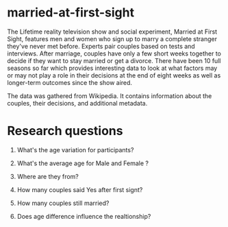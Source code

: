 # married-at-first-sight


The Lifetime reality television show and social experiment, Married at First Sight, features men and women who sign up to marry a complete stranger they've never met before. Experts pair couples based on tests and interviews. After marriage, couples have only a few short weeks together to decide if they want to stay married or get a divorce. There have been 10 full seasons so far which provides interesting data to look at what factors may or may not play a role in their decisions at the end of eight weeks as well as longer-term outcomes since the show aired.


The data was gathered from Wikipedia. It contains information about the couples, their decisions, and additional metadata.

# Research questions

1. What's the age variation for participants?

2. What's the average age for Male and Female ?

3. Where are they from?

4. How many couples said Yes after first signt?

5. How many couples still married?

6. Does age difference influence the realtionship?

